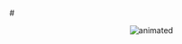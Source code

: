 #<p align="center">
  <img src="[Zombie1_reduce](https://user-images.githubusercontent.com/47734158/218519810-0a054d61-3de3-4780-bf95-b5f342e8df17.gif)" alt="animated" />
</p>
